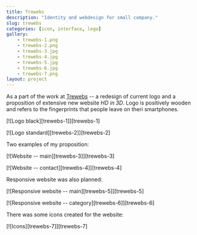 ```yaml
---
title: Trewebs
description: "Identity and webdesign for small company."
slug: trewebs
categories: [icon, interface, logo]
gallery:
    - trewebs-1.png
    - trewebs-2.png
    - trewebs-3.jpg
    - trewebs-4.jpg
    - trewebs-5.jpg
    - trewebs-6.jpg
    - trewebs-7.png
layout: project
---
```


As a part of the work at [Trewebs](http://trewebs.com) -- a redesign of current logo and a proposition of extensive new website _HD in 3D_. Logo is positively wooden and refers to the fingerprints that people leave on theri smartphones.

[![Logo black][trewebs-1]][trewebs-1]

[![Logo standard][trewebs-2]][trewebs-2]

Two examples of my proposition:

[![Website -- main][trewebs-3]][trewebs-3]

[![Website -- contact][trewebs-4]][trewebs-4]

Responsive website was also planned:

[![Responsive website -- main][trewebs-5]][trewebs-5]

[![Responsive website -- category][trewebs-6]][trewebs-6]

There was some icons created for the website:

[![Icons][trewebs-7]][trewebs-7]
